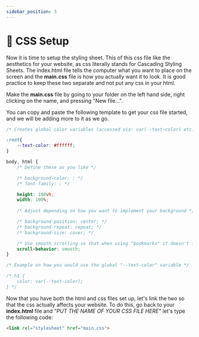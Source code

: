 ```yaml
---
sidebar_position: 3
---
```


# 🐒 CSS Setup

Now it is time to setup the styling sheet. This of this css file like the aesthetics for your website, as css literally stands for Cascading Styling Sheets. The index.html file tells the computer what you want to place on the screen and the **main.css** file is how you actually want it to look. It is good practice to keep these two separate and not put any css in your html. 

Make the **main.css** file by going to your folder on the left hand side, right clicking on the name, and pressing "New file...". 

You can copy and paste the following template to get your css file started, and we will be adding more to it as we go.

```css
/* Creates global color variables (accessed via: var(--text-color) etc.) */

:root{
    --text-color: #ffffff;
}

body, html {
    /* Define these as you like */

    /* background-color: ; */
    /* font-family: ; */

    height: 100vh;
    width: 100%;
    
    /* Adjust depending on how you want to implement your background */

    /* background-position: center; */
    /* background-repeat: repeat; */
    /* background-size: cover; */

    /* Use smooth scrolling so that when using "bookmarks" it doesn't instantly teleport you */
    scroll-behavior: smooth;
}

/* Example on how you would use the global "--text-color" variable */

/* h1 {
    color: var(--text-color);
} */
```

Now that you have both the html and css files set up, let's link the two so that the css actually affects your website. To do this, go back to your **index.html** file and *"PUT THE NAME OF YOUR CSS FILE HERE"* let's type the following code: 
```html
<link rel="stylesheet" href="main.css">
```